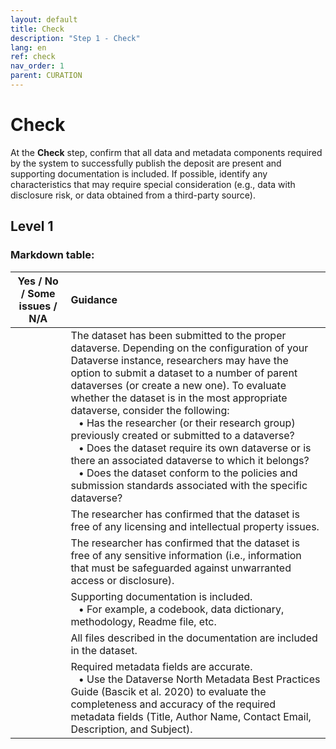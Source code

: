 ```yaml
---
layout: default
title: Check
description: "Step 1 - Check"
lang: en
ref: check
nav_order: 1
parent: CURATION
---
```


# Check
At the **Check** step, confirm that all data and metadata components required by the system to successfully publish the deposit are present and supporting documentation is included. If possible, identify any characteristics that may require special consideration (e.g., data with disclosure risk, or data obtained from a third-party source). 

## Level 1



### Markdown table: 

| Yes / No / Some issues / N/A | Guidance | 
|:--:|:---|
| |The dataset has been submitted to the proper dataverse. Depending on the configuration of your Dataverse instance, researchers may have the option to submit a dataset to a number of parent dataverses (or create a new one). To evaluate whether the dataset is in the most appropriate dataverse, consider the following: <br> &ensp;  • Has the researcher (or their research group) previously created or submitted to a dataverse? <br> &ensp; • Does the dataset require its own dataverse or is there an associated dataverse to which it belongs? <br> &ensp; • Does the dataset conform to the policies and submission standards associated with the specific dataverse?|
| |The researcher has confirmed that the dataset is free of any licensing and intellectual property issues.|
| |The researcher has confirmed that the dataset is free of any sensitive information (i.e., information that must be safeguarded against unwarranted access or disclosure). |
| |Supporting documentation is included. <br> &ensp; • For example, a codebook, data dictionary, methodology, Readme file, etc.|
| |All files described in the documentation are included in the dataset.|
| |Required metadata fields are accurate. <br> &ensp; • Use the Dataverse North Metadata Best Practices Guide (Bascik et al. 2020) to evaluate the completeness and accuracy of the required metadata fields (Title, Author Name, Contact Email, Description, and Subject).|

<!--
### Markdown table: 

| Yes / No / Some issues / N/A | Guidance | 
|:--:|:---|
| |The dataset has been submitted to the proper dataverse. Depending on the configuration of your Dataverse instance, researchers may have the option to submit a dataset to a number of parent dataverses (or create a new one). To evaluate whether the dataset is in the most appropriate dataverse, consider the following: <br> &ensp; • Has the researcher (or their research group) previously created or submitted to a dataverse? <br> &ensp; • Does the dataset require its own dataverse or is there an associated dataverse to which it belongs? <br> &ensp; • Does the dataset conform to the policies and submission standards associated with the specific dataverse?|
| |The researcher has confirmed that the dataset is free of any licensing and intellectual property issues.|
| |The researcher has confirmed that the dataset is free of any sensitive information (i.e., information that must be safeguarded against unwarranted access or disclosure). |
| |Supporting documentation is included. <br>  • For example, a codebook, data dictionary, methodology, Readme file, etc.|
| |All files described in the documentation are included in the dataset.|
| |Required metadata fields are accurate. <br>  • Use the Dataverse North Metadata Best Practices Guide (Bascik et al. 2020) to evaluate the completeness and accuracy of the required metadata fields (Title, Author Name, Contact Email, Description, and Subject).|

## Level 1
-->
